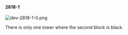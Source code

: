 #### 2818-1
![dev-2818-1-0.png](https://github.com/lil-lab/nlvr/raw/master/nlvr/dev/images/3/dev-2818-1-0.png "dev-2818-1-0.png")

There is only one tower where the second block is black.